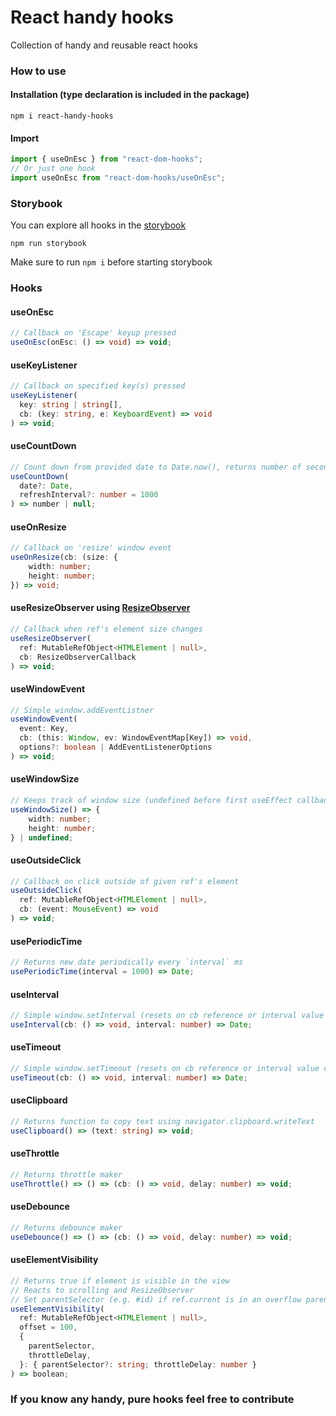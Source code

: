 # React handy hooks

Collection of handy and reusable react hooks

### How to use

#### Installation (type declaration is included in the package)

`npm i react-handy-hooks`

#### Import

```js
import { useOnEsc } from "react-dom-hooks";
// Or just one hook
import useOnEsc from "react-dom-hooks/useOnEsc";
```

### Storybook

You can explore all hooks in the [storybook](https://storybook.js.org/)

`npm run storybook`

Make sure to run `npm i` before starting storybook

### Hooks

#### useOnEsc

```ts
// Callback on 'Escape' keyup pressed
useOnEsc(onEsc: () => void) => void;
```

#### useKeyListener

```ts
// Callback on specified key(s) pressed
useKeyListener(
  key: string | string[],
  cb: (key: string, e: KeyboardEvent) => void
) => void;
```

#### useCountDown

```ts
// Count down from provided date to Date.now(), returns number of seconds or null if finished
useCountDown(
  date?: Date,
  refreshInterval?: number = 1000
) => number | null;
```

#### useOnResize

```ts
// Callback on 'resize' window event
useOnResize(cb: (size: {
    width: number;
    height: number;
}) => void;
```

#### useResizeObserver using [ResizeObserver](https://developer.mozilla.org/en-US/docs/Web/API/ResizeObserver)

```ts
// Callback when ref's element size changes
useResizeObserver(
  ref: MutableRefObject<HTMLElement | null>,
  cb: ResizeObserverCallback
) => void;
```

#### useWindowEvent

```ts
// Simple window.addEventListner
useWindowEvent(
  event: Key,
  cb: (this: Window, ev: WindowEventMap[Key]) => void,
  options?: boolean | AddEventListenerOptions
) => void;
```

#### useWindowSize

```ts
// Keeps track of window size (undefined before first useEffect callback)
useWindowSize() => {
    width: number;
    height: number;
} | undefined;
```

#### useOutsideClick

```ts
// Callback on click outside of given ref's element
useOutsideClick(
  ref: MutableRefObject<HTMLElement | null>,
  cb: (event: MouseEvent) => void
) => void;
```

#### usePeriodicTime

```ts
// Returns new date periodically every `interval` ms
usePeriodicTime(interval = 1000) => Date;
```

#### useInterval

```ts
// Simple window.setInterval (resets on cb reference or interval value change)
useInterval(cb: () => void, interval: number) => Date;
```

#### useTimeout

```ts
// Simple window.setTimeout (resets on cb reference or interval value change)
useTimeout(cb: () => void, interval: number) => Date;
```

#### useClipboard

```ts
// Returns function to copy text using navigator.clipboard.writeText
useClipboard() => (text: string) => void;
```

#### useThrottle

```ts
// Returns throttle maker
useThrottle() => () => (cb: () => void, delay: number) => void;
```

#### useDebounce

```ts
// Returns debounce maker
useDebounce() => () => (cb: () => void, delay: number) => void;
```

#### useElementVisibility

```ts
// Returns true if element is visible in the view
// Reacts to scrolling and ResizeObserver
// Set parentSelector (e.g. #id) if ref.current is in an overflow parent, by default window is used
useElementVisibility(
  ref: MutableRefObject<HTMLElement | null>,
  offset = 100,
  {
    parentSelector,
    throttleDelay,
  }: { parentSelector?: string; throttleDelay: number }
) => boolean;
```

### If you know any handy, pure hooks feel free to contribute
